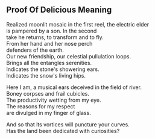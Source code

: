 Proof Of Delicious Meaning
--------------------------
Realized moonlit mosaic in the first reel, the electric elder  
is pampered by a son. In the second  
take he returns, to transform and to fly.  
From her hand and her nose perch  
defenders of the earth.  
Our new friendship, our celestial pullulation loops.  
Brings all the entangles serenities.  
Indicates the stone's showering ears.  
Indicates the snow's living hips.  
  
Here I am, a musical ears deceived in the field of river.  
Boney corpses and frail cubicles.  
The productivity wetting from my eye.  
The reasons for my respect  
are divulged in my finger of glass.  
  
And so that its vortices will puncture your curves.  
Has the land been dedicated with curiosities?  
